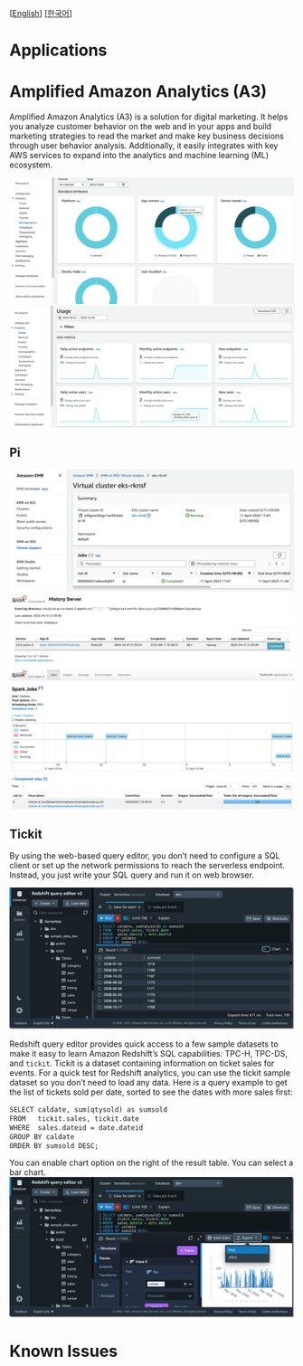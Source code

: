 [[English](README.md)] [[한국어](README.ko.md)]

# Applications
# Amplified Amazon Analytics (A3)
Amplified Amazon Analytics (A3) is a solution for digital marketing. It helps you analyze customer behavior on the web and in your apps and build marketing strategies to read the market and make key business decisions through user behavior analysis. Additionally, it easily integrates with key AWS services to expand into the analytics and machine learning (ML) ecosystem.

![aws-pp-client-platform](../../../images/aws-pp-client-platform.png)
![aws-pp-mau](../../../images/aws-pp-mau.png)

## Pi
![aws-emr-on-eks-job-pyspark-pi](../../../images/aws-emr-on-eks-job-pyspark-pi.png)
![spark-ui-job-history-pyspark-pi](../../../images/spark-ui-job-history-pyspark-pi.png)
![spark-ui-job-status-pyspark-pi](../../../images/spark-ui-job-status-pyspark-pi.png)

## Tickit
By using the web-based query editor, you don’t need to configure a SQL client or set up the network permissions to reach the serverless endpoint. Instead, you just write your SQL query and run it on web browser.

![aws-redshift-query-editor-tickit-table](../../../images/aws-redshift-query-editor-tickit-table.png)

Redshift query editor provides quick access to a few sample datasets to make it easy to learn Amazon Redshift’s SQL capabilities: TPC-H, TPC-DS, and `tickit`. Tickit is a dataset containing information on ticket sales for events. For a quick test for Redshift analytics, you can use the tickit sample dataset so you don’t need to load any data. Here is a query example to get the list of tickets sold per date, sorted to see the dates with more sales first:

```
SELECT caldate, sum(qtysold) as sumsold
FROM   tickit.sales, tickit.date
WHERE  sales.dateid = date.dateid
GROUP BY caldate
ORDER BY sumsold DESC;
```

You can enable chart option on the right of the result table. You can select a bar chart.
![aws-redshift-query-editor-tickit-chart](../../../images/aws-redshift-query-editor-tickit-chart.png)

# Known Issues
